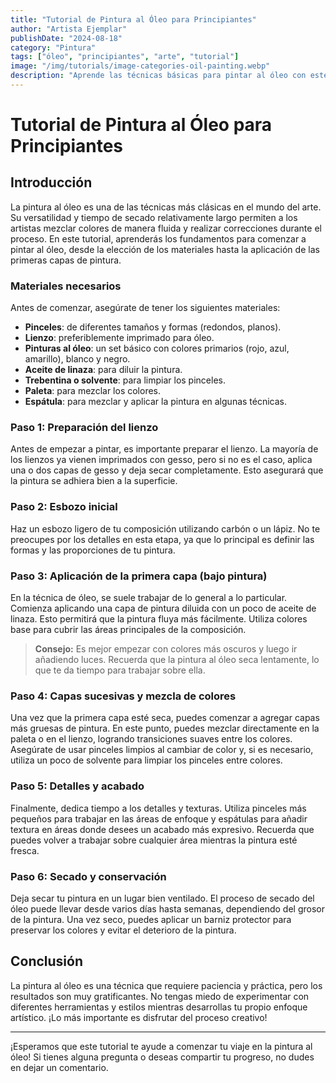 ```yaml
---
title: "Tutorial de Pintura al Óleo para Principiantes"
author: "Artista Ejemplar"
publishDate: "2024-08-18"
category: "Pintura"
tags: ["óleo", "principiantes", "arte", "tutorial"]
image: "/img/tutorials/image-categories-oil-painting.webp"
description: "Aprende las técnicas básicas para pintar al óleo con este tutorial para principiantes. Cubre todo, desde los materiales hasta la aplicación de capas de color."
---
```


<h1 class="title">Tutorial de Pintura al Óleo para Principiantes</h1>

## Introducción

La pintura al óleo es una de las técnicas más clásicas en el mundo del arte. Su versatilidad y tiempo de secado relativamente largo permiten a los artistas mezclar colores de manera fluida y realizar correcciones durante el proceso. En este tutorial, aprenderás los fundamentos para comenzar a pintar al óleo, desde la elección de los materiales hasta la aplicación de las primeras capas de pintura.

### Materiales necesarios

Antes de comenzar, asegúrate de tener los siguientes materiales:

- **Pinceles**: de diferentes tamaños y formas (redondos, planos).
- **Lienzo**: preferiblemente imprimado para óleo.
- **Pinturas al óleo**: un set básico con colores primarios (rojo, azul, amarillo), blanco y negro.
- **Aceite de linaza**: para diluir la pintura.
- **Trebentina o solvente**: para limpiar los pinceles.
- **Paleta**: para mezclar los colores.
- **Espátula**: para mezclar y aplicar la pintura en algunas técnicas.

### Paso 1: Preparación del lienzo

Antes de empezar a pintar, es importante preparar el lienzo. La mayoría de los lienzos ya vienen imprimados con gesso, pero si no es el caso, aplica una o dos capas de gesso y deja secar completamente. Esto asegurará que la pintura se adhiera bien a la superficie.

### Paso 2: Esbozo inicial

Haz un esbozo ligero de tu composición utilizando carbón o un lápiz. No te preocupes por los detalles en esta etapa, ya que lo principal es definir las formas y las proporciones de tu pintura.

### Paso 3: Aplicación de la primera capa (bajo pintura)

En la técnica de óleo, se suele trabajar de lo general a lo particular. Comienza aplicando una capa de pintura diluida con un poco de aceite de linaza. Esto permitirá que la pintura fluya más fácilmente. Utiliza colores base para cubrir las áreas principales de la composición.

> **Consejo:** Es mejor empezar con colores más oscuros y luego ir añadiendo luces. Recuerda que la pintura al óleo seca lentamente, lo que te da tiempo para trabajar sobre ella.

### Paso 4: Capas sucesivas y mezcla de colores

Una vez que la primera capa esté seca, puedes comenzar a agregar capas más gruesas de pintura. En este punto, puedes mezclar directamente en la paleta o en el lienzo, logrando transiciones suaves entre los colores. Asegúrate de usar pinceles limpios al cambiar de color y, si es necesario, utiliza un poco de solvente para limpiar los pinceles entre colores.

### Paso 5: Detalles y acabado

Finalmente, dedica tiempo a los detalles y texturas. Utiliza pinceles más pequeños para trabajar en las áreas de enfoque y espátulas para añadir textura en áreas donde desees un acabado más expresivo. Recuerda que puedes volver a trabajar sobre cualquier área mientras la pintura esté fresca.

### Paso 6: Secado y conservación

Deja secar tu pintura en un lugar bien ventilado. El proceso de secado del óleo puede llevar desde varios días hasta semanas, dependiendo del grosor de la pintura. Una vez seco, puedes aplicar un barniz protector para preservar los colores y evitar el deterioro de la pintura.

## Conclusión

La pintura al óleo es una técnica que requiere paciencia y práctica, pero los resultados son muy gratificantes. No tengas miedo de experimentar con diferentes herramientas y estilos mientras desarrollas tu propio enfoque artístico. ¡Lo más importante es disfrutar del proceso creativo!

---

¡Esperamos que este tutorial te ayude a comenzar tu viaje en la pintura al óleo! Si tienes alguna pregunta o deseas compartir tu progreso, no dudes en dejar un comentario.

